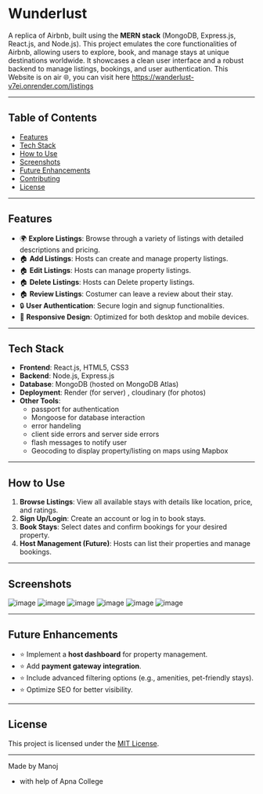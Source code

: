 # **Wunderlust**  
A replica of Airbnb, built using the **MERN stack** (MongoDB, Express.js, React.js, and Node.js). This project emulates the core functionalities of Airbnb, allowing users to explore, book, and manage stays at unique destinations worldwide. It showcases a clean user interface and a robust backend to manage listings, bookings, and user authentication.
This Website is on air 🌐, you can visit here
https://wanderlust-v7ei.onrender.com/listings
 


---

## **Table of Contents**
- [Features](#features)
- [Tech Stack](#tech-stack)
- [How to Use](#how-to-use)
- [Screenshots](#screenshots)
- [Future Enhancements](#future-enhancements)
- [Contributing](#contributing)
- [License](#license)

---

## **Features**
- 🌍 **Explore Listings**: Browse through a variety of listings with detailed descriptions and pricing.
- 🏠 **Add Listings**: Hosts can create and manage property listings.
- 🏠 **Edit Listings**: Hosts can manage property listings.
- 🏠 **Delete Listings**: Hosts can Delete property listings.
- 🏠 **Review Listings**: Costumer can leave a review about their stay.
- 🔒 **User Authentication**: Secure login and signup functionalities.
- 📱 **Responsive Design**: Optimized for both desktop and mobile devices.


---

## **Tech Stack**
- **Frontend**: React.js, HTML5, CSS3
- **Backend**: Node.js, Express.js
- **Database**: MongoDB (hosted on MongoDB Atlas)
- **Deployment**: Render (for server) , cloudinary (for photos)
- **Other Tools**:
  - passport for authentication
  - Mongoose for database interaction
  - error handeling
  - client side errors and server side errors
  - flash messages to notify user
  - Geocoding to display property/listing on maps using Mapbox 

---



## **How to Use**
1. **Browse Listings**: View all available stays with details like location, price, and ratings.
2. **Sign Up/Login**: Create an account or log in to book stays.
3. **Book Stays**: Select dates and confirm bookings for your desired property.
4. **Host Management (Future)**: Hosts can list their properties and manage bookings.

---

## **Screenshots**
![image](https://github.com/user-attachments/assets/9e018a5e-4b68-4c7b-a4e8-cdbbabb6b442)
![image](https://github.com/user-attachments/assets/d5d0ea73-8737-4d2d-b9d3-c75c1887a486)
![image](https://github.com/user-attachments/assets/6fa19e53-6096-4e2e-9f2a-5ee21d88b931)
![image](https://github.com/user-attachments/assets/aa47ecf5-378d-430e-af0e-eeff925b010f)
![image](https://github.com/user-attachments/assets/7ede338d-acda-4276-ae80-deade3b4070b)
![image](https://github.com/user-attachments/assets/a6e303ba-4d78-4cfd-b30b-25f382da2dd6)





---

## **Future Enhancements**
- ⭐ Implement a **host dashboard** for property management.
- ⭐ Add **payment gateway integration**.
- ⭐ Include advanced filtering options (e.g., amenities, pet-friendly stays).
- ⭐ Optimize SEO for better visibility.

---



## **License**
This project is licensed under the [MIT License](LICENSE).

---
Made by Manoj
   - with help of Apna College
